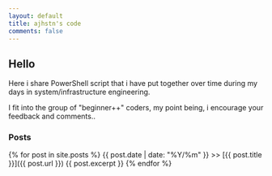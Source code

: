 ```yaml
---
layout: default
title: ajhstn's code
comments: false
---
```


## Hello
Here i share PowerShell script that i have put together over time during my days in system/infrastructure engineering.

I fit into the group of "beginner++" coders, my point being, i encourage your feedback and comments..

### Posts
{% for post in site.posts %}
{{ post.date | date: "%Y/%m" }} >> [{{ post.title }}]({{ post.url }})
{{ post.excerpt }}
{% endfor %}
